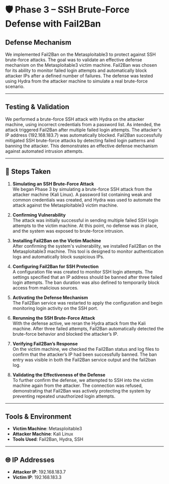 # 🛡️ Phase 3 – SSH Brute-Force Defense with Fail2Ban

##  Defense Mechanism
We implemented Fail2Ban on the Metasploitable3 to protect against SSH brute-force attacks. The goal was to validate an effective defense mechanism on the Metasploitable3 victim machine. Fail2Ban was chosen for its ability to monitor failed login attempts and automatically block attacker IPs after a defined number of failures. The defense was tested using Hydra from the attacker machine to simulate a real brute-force scenario.

---

##  Testing & Validation
We performed a brute-force SSH attack with Hydra on the attacker machine, using incorrect credentials from a password list. As intended, the attack triggered Fail2Ban after multiple failed login attempts. The attacker's IP address (192.168.183.7) was automatically blocked. Fail2Ban successfully mitigated SSH brute-force attacks by detecting failed login patterns and banning the attacker. This demonstrates an effective defense mechanism against automated intrusion attempts.

---

## 🔢 Steps Taken

1. **Simulating an SSH Brute-Force Attack**  
   We began Phase 3 by simulating a brute-force SSH attack from the attacker machine (Kali Linux). A password list containing weak and common credentials was created, and Hydra was used to automate the attack against the Metasploitable3 victim machine.

2. **Confirming Vulnerability**  
   The attack was initially successful in sending multiple failed SSH login attempts to the victim machine. At this point, no defense was in place, and the system was exposed to brute-force intrusion.

3. **Installing Fail2Ban on the Victim Machine**  
   After confirming the system's vulnerability, we installed Fail2Ban on the Metasploitable3 machine. This tool is designed to monitor authentication logs and automatically block suspicious IPs.

4. **Configuring Fail2Ban for SSH Protection**  
   A configuration file was created to monitor SSH login attempts. The settings specified that an IP address should be banned after three failed login attempts. The ban duration was also defined to temporarily block access from malicious sources.

5. **Activating the Defense Mechanism**  
   The Fail2Ban service was restarted to apply the configuration and begin monitoring login activity on the SSH port.

6. **Rerunning the SSH Brute-Force Attack**  
   With the defense active, we reran the Hydra attack from the Kali machine. After three failed attempts, Fail2Ban automatically detected the brute-force behavior and blocked the attacker’s IP.

7. **Verifying Fail2Ban’s Response**  
   On the victim machine, we checked the Fail2Ban status and log files to confirm that the attacker’s IP had been successfully banned. The ban entry was visible in both the Fail2Ban service output and the fail2ban log.

8. **Validating the Effectiveness of the Defense**  
   To further confirm the defense, we attempted to SSH into the victim machine again from the attacker. The connection was refused, demonstrating that Fail2Ban was actively protecting the system by preventing repeated unauthorized login attempts.

---

##  Tools & Environment

- **Victim Machine**: Metasploitable3  
- **Attacker Machine**: Kali Linux  
- **Tools Used**: Fail2Ban, Hydra, SSH  

---

## 🌐 IP Addresses

- **Attacker IP**: 192.168.183.7  
- **Victim IP**: 192.168.183.3

